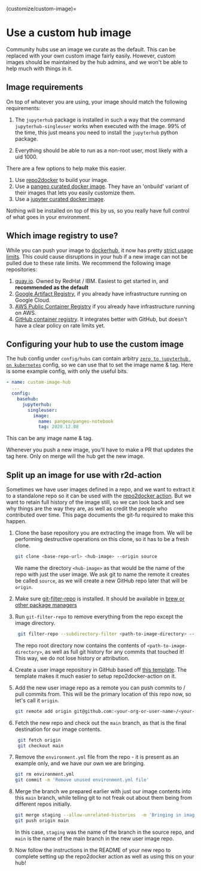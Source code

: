 (customize/custom-image)=
# Use a custom hub image

Community hubs use an image we curate as the default. This can be replaced with your
own custom image fairly easily. However, custom images should be maintained
by the hub admins, and we won't be able to help much with things in it.

## Image requirements

On top of whatever you are using, your image should match the following requirements:

1. The `jupyterhub` package is installed in such a way that the command `jupyterhub-singleuser`
   works when executed with the image. 99% of the time, this just means you need to
   install the `jupyterhub` python package.

2. Everything should be able to run as a non-root user, most likely with a uid 1000.

There are a few options to help make this easier.

1. Use [repo2docker](https://repo2docker.readthedocs.io) to build your image.
2. Use a [pangeo curated docker image](https://github.com/pangeo-data/pangeo-docker-images/).
   They have an 'onbuild' variant of their images that lets you easily customize
   them.
3. Use a [jupyter curated docker image](https://jupyter-docker-stacks.readthedocs.io/en/latest/).

Nothing will be installed on top of this by us, so you really have full control of what
goes in your environment.

## Which image registry to use?

While you can push your image to [dockerhub](https://hub.docker.com), it now has
pretty [strict usage limits](https://www.docker.com/increase-rate-limits). This
could cause disruptions in your hub if a new image can not be pulled due to
these rate limits. We recommend the following image repositories:

1. [quay.io](https://quay.io/). Owned by RedHat / IBM. Easiest to get started in,
   and **recommended as the default**
2. [Google Artifact Registry](https://cloud.google.com/artifact-registry), if
   you already have infrastructure running on Google Cloud.
3. [AWS Public Container Registry](https://aws.amazon.com/blogs/aws/amazon-ecr-public-a-new-public-container-registry/)
   if you already have infrastructure running on AWS.
4. [GitHub container registry](https://docs.github.com/en/free-pro-team@latest/packages/guides/about-github-container-registry).
   It integrates better with GitHub, but doesn't have a clear policy on rate limits
   yet.

## Configuring your hub to use the custom image

The hub config under `config/hubs` can contain arbitry [`zero to jupyterhub on kubernetes`](https://zero-to-jupyterhub.readthedocs.io/en/stable/resources/reference.html)
config, so we can use that to set the image name & tag. Here is some example config, with only
the useful bits.

```yaml
- name: custom-image-hub
  ...
  config:
    basehub:
      jupyterhub:
        singleuser:
          image:
            name: pangeo/pangeo-notebook
            tag: 2020.12.08
```

This can be any image name & tag.

Whenever you push a new image, you'll have to make a PR that updates the tag here.
Only on merge will the hub get the new image.

## Split up an image for use with r2d-action

Sometimes we have user images defined in a repo, and we want to extract
it to a standalone repo so it can be used with the [repo2docker action](https://github.com/jupyterhub/repo2docker-action).
But we want to retain full history of the image still, so we can look
back and see why things are the way they are, as well as credit the people
who contributed over time. This page documents the git-fu required to
make this happen.

1. Clone the base repository you are extracting the image from.
   We will be performing destructive operations on this clone,
   so it has to be a fresh clone.

    ```bash
    git clone <base-repo-url> <hub-image> --origin source
    ```

    We name the directory `<hub-image>` as that would be the name of the
    repo with just the user image. We ask git to name the remote it creates be
    called `source`, as we will create a new GitHub repo later that will be `origin`.

2. Make sure [git-filter-repo](https://github.com/newren/git-filter-repo)
   is installed. It should be available in [brew or other package managers](https://github.com/newren/git-filter-repo/blob/main/INSTALL.md)

3. Run `git-filter-repo` to remove everything from the repo except the
   image directory.

   ```bash
    git filter-repo --subdirectory-filter <path-to-image-directory> --force
    ```

    The repo root directory now contains the contents of `<path-to-image-directory>`,
    as well as full git history for any commits that touched it! This way,
    we do not lose history or attribution.

4. Create a user image repository in GitHub based off [this template](https://github.com/2i2c-org/hub-user-image-template).
   The template makes it much easier to setup repo2docker-action on it.

5. Add the new user image repo as a remote you can push commits to / pull commits from.
   This will be the primary location of this repo now, so let's call it `origin`.

   ```bash
   git remote add origin git@github.com:<your-org-or-user-name>/<your-repo-name>.git
   ```

6. Fetch the new repo and check out the `main` branch, as that is the final
   destination for our image contents.

   ```bash
    git fetch origin
    git checkout main
    ```

7. Remove the `environment.yml` file from the repo - it is present as an example
   only, and we have our own we are bringing.

   ```bash
   git rm environment.yml
   git commit -m 'Remove unused environment.yml file'
   ```

8. Merge the branch we prepared earlier with just our image contents into this
   `main` branch, while telling git to not freak out about them being from different
   repos initially.

   ```bash
   git merge staging --allow-unrelated-histories  -m 'Bringing in image directory from deployment repo'
   git push origin main
   ```

   In this case, `staging` was the name of the branch in the source
   repo, and `main` is the name of the main branch in the new user image
   repo.

9. Now follow the instructions in the README of your new repo to complete setting up
   the repo2docker action as well as using this on your hub!